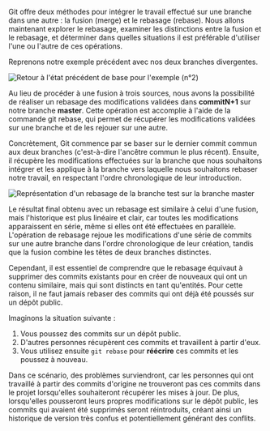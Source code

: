 Git offre deux méthodes pour intégrer le travail effectué sur une branche dans une autre : la fusion (merge) et le rebasage (rebase). Nous allons maintenant explorer le rebasage, examiner les distinctions entre la fusion et le rebasage, et déterminer dans quelles situations il est préférable d'utiliser l'une ou l'autre de ces opérations.

Reprenons notre exemple précédent avec nos deux branches divergentes.

![Retour à l'état précédent de base pour l'exemple (n°2)](branche-7-image-à-remplacer)

Au lieu de procéder à une fusion à trois sources, nous avons la possibilité de réaliser un rebasage des modifications validées dans **commitN+1** sur notre branche **master**. Cette opération est accomplie à l'aide de la commande git rebase, qui permet de récupérer les modifications validées sur une branche et de les rejouer sur une autre.

Concrètement, Git commence par se baser sur le dernier commit commun aux deux branches (c'est-à-dire l'ancêtre commun le plus récent). Ensuite, il récupère les modifications effectuées sur la branche que nous souhaitons intégrer et les applique à la branche vers laquelle nous souhaitons rebaser notre travail, en respectant l'ordre chronologique de leur introduction.

![Représentation d'un rebasage de la branche test sur la branche master](branche-8-image-à-remplacer)

Le résultat final obtenu avec un rebasage est similaire à celui d'une fusion, mais l'historique est plus linéaire et clair, car toutes les modifications apparaissent en série, même si elles ont été effectuées en parallèle. L'opération de rebasage rejoue les modifications d'une série de commits sur une autre branche dans l'ordre chronologique de leur création, tandis que la fusion combine les têtes de deux branches distinctes.

Cependant, il est essentiel de comprendre que le rebasage équivaut à supprimer des commits existants pour en créer de nouveaux qui ont un contenu similaire, mais qui sont distincts en tant qu'entités. Pour cette raison, il ne faut jamais rebaser des commits qui ont déjà été poussés sur un dépôt public.

Imaginons la situation suivante :

1. Vous poussez des commits sur un dépôt public.
2. D'autres personnes récupèrent ces commits et travaillent à partir d'eux.
3. Vous utilisez ensuite ```git rebase``` pour **réécrire** ces commits et les poussez à nouveau.

Dans ce scénario, des problèmes surviendront, car les personnes qui ont travaillé à partir des commits d'origine ne trouveront pas ces commits dans le projet lorsqu'elles souhaiteront récupérer les mises à jour. De plus, lorsqu'elles pousseront leurs propres modifications sur le dépôt public, les commits qui avaient été supprimés seront réintroduits, créant ainsi un historique de version très confus et potentiellement générant des conflits.

